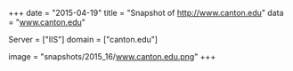
+++
date = "2015-04-19"
title = "Snapshot of http://www.canton.edu"
data = "www.canton.edu"

Server = ["IIS"]
domain = ["canton.edu"]

  image = "snapshots/2015_16/www.canton.edu.png"
+++
#
